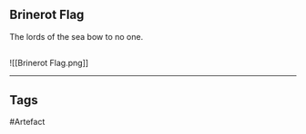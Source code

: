 ## Brinerot Flag
The lords of the sea bow to no one.
## 
![[Brinerot Flag.png]]

---
## Tags
#Artefact